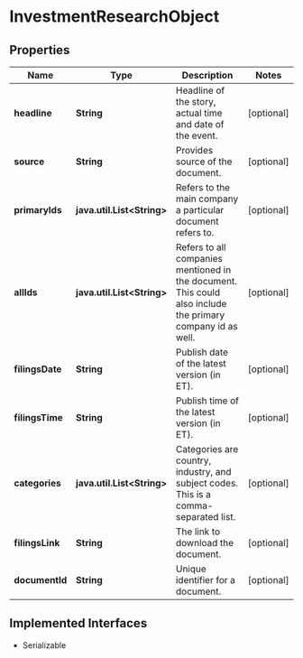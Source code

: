 

# InvestmentResearchObject


## Properties

Name | Type | Description | Notes
------------ | ------------- | ------------- | -------------
**headline** | **String** | Headline of the story, actual time and date of the event. |  [optional]
**source** | **String** | Provides source of the document. |  [optional]
**primaryIds** | **java.util.List&lt;String&gt;** | Refers to the main company a particular document refers to. |  [optional]
**allIds** | **java.util.List&lt;String&gt;** | Refers to all companies mentioned in the document. This could also include the primary company id as well. |  [optional]
**filingsDate** | **String** | Publish date of the latest version (in ET). |  [optional]
**filingsTime** | **String** | Publish time of the latest version (in ET). |  [optional]
**categories** | **java.util.List&lt;String&gt;** | Categories are country, industry, and subject codes. This is a comma-separated list. |  [optional]
**filingsLink** | **String** | The link to download the document. |  [optional]
**documentId** | **String** | Unique identifier for a document. |  [optional]


## Implemented Interfaces

* Serializable


